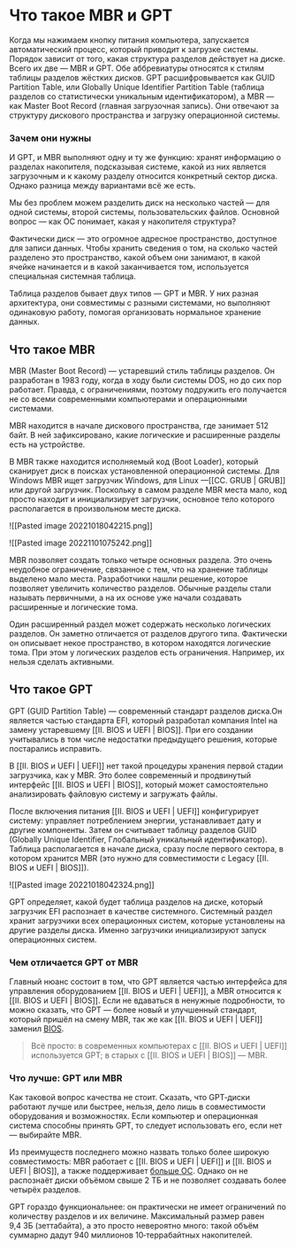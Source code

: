 # Что такое MBR и GPT

Когда мы нажимаем кнопку питания компьютера, запускается автоматический процесс, который приводит к загрузке системы. Порядок зависит от того, какая структура разделов действует на диске. Всего их две — MBR и GPT. Обе аббревиатуры относятся к стилям таблицы разделов жёстких дисков. GPT расшифровывается как GUID Partition Table, или Globally Unique Identifier Partition Table (таблица разделов со статистически уникальным идентификатором), а MBR — как Master Boot Record (главная загрузочная запись). Они отвечают за структуру дискового пространства и загрузку операционной системы.

### Зачем они нужны

И GPT, и MBR выполняют одну и ту же функцию: хранят информацию о разделах накопителя, подсказывая системе, какой из них является загрузочным и к какому разделу относится конкретный сектор диска. Однако разница между вариантами всё же есть.

Мы без проблем можем разделить диск на несколько частей — для одной системы, второй системы, пользовательских файлов. Основной вопрос — как ОС понимает, какая у накопителя структура?

Фактически диск — это огромное адресное пространство, доступное для записи данных. Чтобы хранить сведения о том, на сколько частей разделено это пространство, какой объем они занимают, в какой ячейке начинается и в какой заканчивается том, используется специальная системная таблица.

Таблица разделов бывает двух типов — GPT и MBR. У них разная архитектура, они совместимы с разными системами, но выполняют одинаковую работу, помогая организовать нормальное хранение данных.


## Что такое MBR

MBR (Master Boot Record) — устаревший стиль таблицы разделов. Он разработан в 1983 году, когда в ходу были системы DOS, но до сих пор работает. Правда, с ограничениями, поэтому подружить его получается не со всеми современными компьютерами и операционными системами.

MBR находится в начале дискового пространства, где занимает 512 байт. В ней зафиксировано, какие логические и расширенные разделы есть на устройстве.

В MBR также находится исполняемый код (Boot Loader), который сканирует диск в поисках установленной операционной системы. Для Windows MBR ищет загрузчик Windows, для Linux —[[CC. GRUB | GRUB]]   или другой загрузчик. Поскольку в самом разделе MBR места мало, код просто находит и инициализирует загрузчик, основное тело которого располагается в произвольном месте диска.


![[Pasted image 20221018042215.png]]

![[Pasted image 20221101075242.png]]


MBR позволяет создать только четыре основных раздела. Это очень неудобное ограничение, связанное с тем, что на хранение таблицы выделено мало места. Разработчики нашли решение, которое позволяет увеличить количество разделов. Обычные разделы стали называть первичными, а на их основе уже начали создавать расширенные и логические тома.

Один расширенный раздел может содержать несколько логических разделов. Он заметно отличается от разделов другого типа. Фактически он описывает некое пространство, в котором находятся логические тома. При этом у логических разделов есть ограничения. Например, их нельзя сделать активными.

## Что такое GPT

GPT (GUID Partition Table) — современный стандарт разделов диска.Он является частью стандарта EFI, который разработал компания Intel на замену устаревшему [[II. BIOS и UEFI | BIOS]]. При его создании учитывались в том числе недостатки предыдущего решения, которые постарались исправить.

В [[II. BIOS и UEFI | UEFI]] нет такой процедуры хранения первой стадии загрузчика, как у MBR. Это более современный и продвинутый интерфейс [[II. BIOS и UEFI | BIOS]], который может самостоятельно анализировать файловую систему и загружать файлы.

После включения питания [[II. BIOS и UEFI | UEFI]] конфигурирует систему: управляет потреблением энергии, устанавливает дату и другие компоненты. Затем он считывает таблицу разделов GUID (Globally Unique Identifier, Глобальный уникальный идентификатор). Таблица располагается в начале диска, сразу после первого сектора, в котором хранится MBR (это нужно для совместимости с Legacy [[II. BIOS и UEFI | BIOS]]).


![[Pasted image 20221018042324.png]]

GPT определяет, какой будет таблица разделов на диске, который загрузчик EFI распознает в качестве системного. Системный раздел хранит загрузчики всех операционных систем, которые установлены на другие разделы диска. Именно загрузчики инициализируют запуск операционных систем.

### Чем отличается GPT от MBR

Главный нюанс состоит в том, что GPT является частью интерфейса для управления оборудованием [[II. BIOS и UEFI | UEFI]], а MBR относится к [[II. BIOS и UEFI | BIOS]]. Если не вдаваться в ненужные подробности, то можно сказать, что GPT — более новый и улучшенный стандарт, который пришёл на смену MBR, так же как [[II. BIOS и UEFI | UEFI]] заменил [BIOS](https://lifehacker.ru/kak-obnovit-bios/ "4 причины обновить BIOS на ПК и 2 причины этого не делать").

> Всё просто: в современных компьютерах с [[II. BIOS и UEFI | UEFI]] используется GPT; в старых с [[II. BIOS и UEFI | BIOS]] — MBR.

### Что лучше: GPT или MBR

Как таковой вопрос качества не стоит. Сказать, что GPT‑диски работают лучше или быстрее, нельзя, дело лишь в совместимости оборудования и возможностях. Если компьютер и операционная система способны принять GPT, то следует использовать его, если нет — выбирайте MBR.

Из преимуществ последнего можно назвать только более широкую совместимость: MBR работает с [[II. BIOS и UEFI | UEFI]] и [[II. BIOS и UEFI | BIOS]], а также поддерживает [больше ОС](https://lifehacker.ru/operacionnye-sistemy/ "10 операционных систем для ПК, о которых знают далеко не все"). Однако он не распознаёт диски объёмом свыше 2 ТБ и не позволяет создавать более четырёх разделов.

GPT гораздо функциональнее: он практически не имеет ограничений по количеству разделов и их величине. Максимальный размер равен 9,4 ЗБ (зеттабайта), а это просто невероятно много: такой объём суммарно дадут 940 миллионов 10‑террабайтных накопителей.

